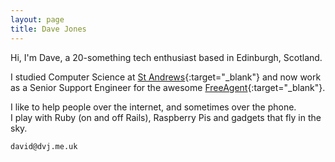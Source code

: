 ```yaml
---
layout: page
title: Dave Jones
---
```


Hi, I'm Dave, a 20-something tech enthusiast based in Edinburgh, Scotland.

I studied Computer Science at [St Andrews](http://www.cs.st-andrews.ac.uk){:target="_blank"} and now work as a Senior Support Engineer for the awesome [FreeAgent](https://www.freeagent.com){:target="_blank"}.

I like to help people over the internet, and sometimes over the phone.  
I play with Ruby (on and off Rails), Raspberry Pis and gadgets that fly in the sky.

`david@dvj.me.uk`

